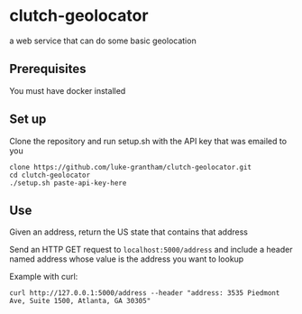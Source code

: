 # clutch-geolocator
a web service that can do some basic geolocation


## Prerequisites
You must have docker installed

## Set up
Clone the repository and run setup.sh with the API key that was emailed to you
~~~
clone https://github.com/luke-grantham/clutch-geolocator.git
cd clutch-geolocator
./setup.sh paste-api-key-here
~~~

## Use
Given an address, return the US state that contains that address

Send an HTTP GET request to `localhost:5000/address` and include a header named address whose value is the address you want to lookup

Example with curl:

`curl http://127.0.0.1:5000/address --header "address: 3535 Piedmont Ave, Suite 1500, Atlanta, GA 30305"`
